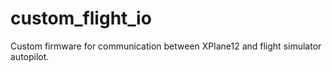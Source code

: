 # custom_flight_io
Custom firmware for communication between XPlane12 and flight simulator autopilot.
